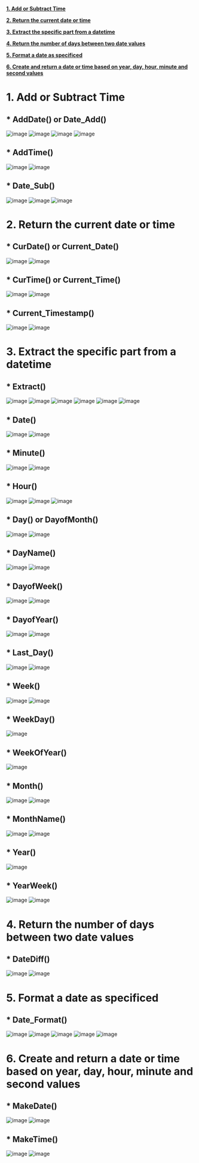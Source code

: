 **[1. Add or Subtract Time](#a1)**

**[2. Return the current date or time](#a2)**

**[3. Extract the specific part from a datetime](#a3)**

**[4. Return the number of days between two date values](#a4)**

**[5. Format a date as specificed](#a5)**

**[6. Create and return a date or time based on year, day, hour, minute and second values](#a6)**

#
#
#
#
#
#
#
#
#
#
#
#
#
#
#
#
#
#
#
#
#
#
#
#
#
#

<a id="a1"></a>
# 1. Add or Subtract Time

## * AddDate() or Date_Add()

![image](https://user-images.githubusercontent.com/60442877/211449664-1ee97bd2-848c-4e16-9c75-13c0058f82bd.png)
![image](https://user-images.githubusercontent.com/60442877/211451761-479be859-67d9-4996-9906-4b8acbd57917.png)
![image](https://user-images.githubusercontent.com/60442877/211685609-5fb9a4c2-0e17-4c77-9216-fd2b743a1680.png)
![image](https://user-images.githubusercontent.com/60442877/211685658-3c946b9d-e69a-42d2-a848-7e4e1aa843d4.png)

## * AddTime()

![image](https://user-images.githubusercontent.com/60442877/211685796-018abf5d-f7e6-48c1-a483-48b4d00d389c.png)
![image](https://user-images.githubusercontent.com/60442877/211685867-a38cde78-32e3-4c13-9699-091f69ced418.png)

## * Date_Sub()

![image](https://user-images.githubusercontent.com/60442877/211693594-df1a5f64-3027-4f0e-a1f7-51db143cd80e.png)
![image](https://user-images.githubusercontent.com/60442877/211693606-45043b27-a6cd-4937-88c1-e30702d95881.png)
![image](https://user-images.githubusercontent.com/60442877/211693692-87002bc2-5359-46f8-918c-7ce5a14bdf34.png)


<a id="a2"></a>
# 2. Return the current date or time

## * CurDate() or Current_Date()

![image](https://user-images.githubusercontent.com/60442877/211685965-8af5966b-b275-4eed-b33d-ca26db80eb7f.png)
![image](https://user-images.githubusercontent.com/60442877/211685998-c5045495-2413-42fb-b084-e9db12b07d56.png)

## * CurTime() or Current_Time() 

![image](https://user-images.githubusercontent.com/60442877/211689130-89611f94-183f-4d19-ab03-40b00645e560.png)
![image](https://user-images.githubusercontent.com/60442877/211689143-c0d7cc81-1d74-4db5-a087-dd119133736d.png)

## * Current_Timestamp()

![image](https://user-images.githubusercontent.com/60442877/211689213-9413bcb9-022e-466e-8c1b-aebedbd24fe1.png)
![image](https://user-images.githubusercontent.com/60442877/211689225-a3b5240d-5754-4023-bc3c-597e243405fc.png)

<a id="a3"></a>
# 3. Extract the specific part from a datetime

## * Extract()

![image](https://user-images.githubusercontent.com/60442877/211694231-28cdd86a-94f2-4971-82c1-1aba688e2355.png)
![image](https://user-images.githubusercontent.com/60442877/211694311-2b4e70a0-ce4b-4df5-9bd3-273bca7c1795.png)
![image](https://user-images.githubusercontent.com/60442877/211694370-ce1d3655-7a7c-45a7-9cc5-57cec86d47f2.png)
![image](https://user-images.githubusercontent.com/60442877/211694388-6252aa69-3ebd-4763-8557-e1474cd39522.png)
![image](https://user-images.githubusercontent.com/60442877/211694466-aa5163c4-2b2b-4eaf-b949-ef1c5ba157bb.png)
![image](https://user-images.githubusercontent.com/60442877/211694493-8f23c33b-245d-4ff2-b8e3-a9a308e01a85.png)

## * Date()

![image](https://user-images.githubusercontent.com/60442877/211689580-3747b888-0591-47b1-85d4-e09c7eb2a2f1.png)
![image](https://user-images.githubusercontent.com/60442877/211689593-ee0d29ab-04ed-4ecd-8c1a-6f348270c612.png)

## * Minute()

![image](https://user-images.githubusercontent.com/60442877/211697348-0a22b282-5f74-4e5d-945c-beea9c1d6caa.png)
![image](https://user-images.githubusercontent.com/60442877/211697355-aff95642-ac75-4f2a-852b-8aeebb18226c.png)

## * Hour()

![image](https://user-images.githubusercontent.com/60442877/211696223-2b6ee332-eeea-460a-876d-76aa00a62a62.png)
![image](https://user-images.githubusercontent.com/60442877/211696245-22d4fcd0-455b-4c43-be00-0ced7db0eb87.png)
![image](https://user-images.githubusercontent.com/60442877/211696266-bcdc6be8-89c1-44f2-ad0d-46ce18e80998.png)

## * Day() or DayofMonth()

![image](https://user-images.githubusercontent.com/60442877/211693772-39a583db-16ab-4207-8bdb-bcde7c3da68b.png)
![image](https://user-images.githubusercontent.com/60442877/211693781-c275d993-7b6f-454d-8a32-2b3734aee313.png)

## * DayName()

![image](https://user-images.githubusercontent.com/60442877/211693837-7fb9e6d9-20b9-4fe6-98aa-036134a2449f.png)
![image](https://user-images.githubusercontent.com/60442877/211693872-ba4f5f95-a9af-4b00-8f80-7c6ac6ef3259.png)

## * DayofWeek()

![image](https://user-images.githubusercontent.com/60442877/211693974-84e2c663-4ee5-4a99-b330-78d93fb8876d.png)
![image](https://user-images.githubusercontent.com/60442877/211693982-0b535087-40c4-40a2-a6f0-f85ef809bd39.png)

## * DayofYear()

![image](https://user-images.githubusercontent.com/60442877/211694034-b3a52404-3d45-4f3f-9d45-29612463d93e.png)
![image](https://user-images.githubusercontent.com/60442877/211694136-c8458c31-3504-4eee-9158-a555cae98363.png)

## * Last_Day()

![image](https://user-images.githubusercontent.com/60442877/211696366-8acbe025-2ddc-41d0-a774-d02d77b99646.png)
![image](https://user-images.githubusercontent.com/60442877/211696379-7959aa44-ca5b-49e1-ba03-2846fabfa69a.png)

## * Week()

![image](https://user-images.githubusercontent.com/60442877/211697796-2172d00c-f3ae-470e-84c7-5960c52e6889.png)
![image](https://user-images.githubusercontent.com/60442877/211697818-6a90f723-5047-434f-a1b5-3945e2e43686.png)

## * WeekDay()

![image](https://user-images.githubusercontent.com/60442877/212418942-d029b488-4c97-46a8-be54-eae1e64ba78d.png)

## * WeekOfYear()

![image](https://user-images.githubusercontent.com/60442877/212418997-64048bb0-dc0c-4d6b-ae20-3ec4f377be54.png)

## * Month()

![image](https://user-images.githubusercontent.com/60442877/211697383-68e716e9-4c00-49f3-8a0d-afca45629166.png)
![image](https://user-images.githubusercontent.com/60442877/211697399-f4ceb5fc-21ab-4dd4-b427-3822b4441529.png)

## * MonthName()

![image](https://user-images.githubusercontent.com/60442877/211697472-45b68115-433a-4edc-bf32-4ce81d5922c1.png)
![image](https://user-images.githubusercontent.com/60442877/211697492-cd26b818-c014-4ca3-8817-b1e56ff9c077.png)

## * Year()

![image](https://user-images.githubusercontent.com/60442877/212419370-576745ae-ce38-4385-9a2c-62b5148108b7.png)

## * YearWeek()

![image](https://user-images.githubusercontent.com/60442877/212419478-9d986149-5cc4-43bd-acc5-348e16c6d7e7.png)
![image](https://user-images.githubusercontent.com/60442877/212419495-e691b9d1-8426-4aa9-9b0c-718bbecf6f77.png)

<a id="a4"></a>
# 4. Return the number of days between two date values

## * DateDiff()

![image](https://user-images.githubusercontent.com/60442877/211692182-ed863aa1-6e35-47e2-8832-7996fea3a3ac.png)
![image](https://user-images.githubusercontent.com/60442877/211692213-57b9f0f4-9d25-4f1f-aff5-be1709e05f38.png)

<a id="a5"></a>
# 5. Format a date as specificed

## * Date_Format()

![image](https://user-images.githubusercontent.com/60442877/211693251-fc6c47ca-a48b-4b09-93c4-f41c241bfb66.png)
![image](https://user-images.githubusercontent.com/60442877/211693283-08216ffd-642a-44b7-8e87-7c7fe48ef1c3.png)
![image](https://user-images.githubusercontent.com/60442877/211693300-949d434f-a341-42a9-9697-4426597b0f30.png)
![image](https://user-images.githubusercontent.com/60442877/211693321-7c23b2b8-4207-4a8d-92d9-b39ecc572b45.png)
![image](https://user-images.githubusercontent.com/60442877/211693367-b863877e-6402-4e53-80fa-613c3b0d1f1b.png)

<a id="a6"></a>
# 6. Create and return a date or time based on year, day, hour, minute and second values

## * MakeDate()

![image](https://user-images.githubusercontent.com/60442877/211696618-f58c378d-0a53-43cc-b20a-893b29009879.png)
![image](https://user-images.githubusercontent.com/60442877/211696634-6a236882-cc38-4bd0-b7ff-d7e21b329129.png)

## * MakeTime()

![image](https://user-images.githubusercontent.com/60442877/211696886-d782f492-423d-4a3d-be62-9cb8026d918e.png)
![image](https://user-images.githubusercontent.com/60442877/211696905-3d484f19-b361-48fd-88cf-0c2dc47df149.png)




